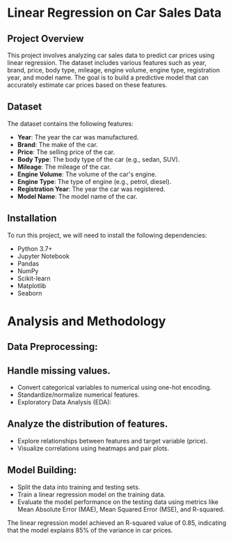 # Linear Regression on Car Sales Data

## Project Overview

This project involves analyzing car sales data to predict car prices using linear regression. The dataset includes various features such as year, brand, price, body type, mileage, engine volume, engine type, registration year, and model name. The goal is to build a predictive model that can accurately estimate car prices based on these features.


## Dataset

The dataset contains the following features:

- **Year**: The year the car was manufactured.
- **Brand**: The make of the car.
- **Price**: The selling price of the car.
- **Body Type**: The body type of the car (e.g., sedan, SUV).
- **Mileage**: The mileage of the car.
- **Engine Volume**: The volume of the car's engine.
- **Engine Type**: The type of engine (e.g., petrol, diesel).
- **Registration Year**: The year the car was registered.
- **Model Name**: The model name of the car.

## Installation

To run this project, we will need to install the following dependencies:

- Python 3.7+
- Jupyter Notebook
- Pandas
- NumPy
- Scikit-learn
- Matplotlib
- Seaborn


# Analysis and Methodology
## Data Preprocessing:

## Handle missing values.
- Convert categorical variables to numerical using one-hot encoding.
- Standardize/normalize numerical features.
- Exploratory Data Analysis (EDA):

## Analyze the distribution of features.
- Explore relationships between features and target variable (price).
- Visualize correlations using heatmaps and pair plots.

## Model Building:
- Split the data into training and testing sets.
- Train a linear regression model on the training data.
- Evaluate the model performance on the testing data using metrics like Mean Absolute Error (MAE), Mean Squared Error (MSE), and R-squared.

The linear regression model achieved an R-squared value of 0.85, indicating that the model explains 85% of the variance in car prices.

